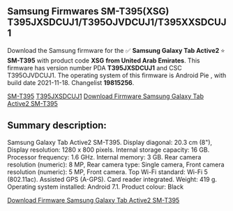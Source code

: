 <h2>Samsung Firmwares SM-T395(XSG) T395JXSDCUJ1/T395OJVDCUJ1/T395XXSDCUJ1</h2>
Download the Samsung firmware for the ✅ <strong>Samsung Galaxy Tab Active2 </strong> ⭐ <strong>SM-T395</strong> with product code <strong>XSG</strong> <strong> from United Arab Emirates</strong>. This firmware has version number PDA <strong>T395JXSDCUJ1</strong> and CSC T395OJVDCUJ1. The operating system of this firmware is Android Pie , with build date 2021-11-18. Changelist <strong>19815256</strong>.


[SM-T395](https://samfirm.shop/samsung/model/SM-T395)
[T395JXSDCUJ1](https://samfirm.shop/samsung/pda/T395JXSDCUJ1)
[Download Firmware Samsung Galaxy Tab Active2 SM-T395](https://samfirm.shop/samsung/firmware/475429)
<h2>Summary description:</h2>
<p>Samsung Galaxy Tab Active2 SM-T395. Display diagonal: 20.3 cm (8"), Display resolution: 1280 x 800 pixels. Internal storage capacity: 16 GB. Processor frequency: 1.6 GHz. Internal memory: 3 GB. Rear camera resolution (numeric): 8 MP, Rear camera type: Single camera, Front camera resolution (numeric): 5 MP, Front camera. Top Wi-Fi standard: Wi-Fi 5 (802.11ac). Assisted GPS (A-GPS). Card reader integrated. Weight: 419 g. Operating system installed: Android 7.1. Product colour: Black</p>


[Download Firmware Samsung Galaxy Tab Active2 SM-T395](https://samfirm.shop/samsung/firmware/475429)
